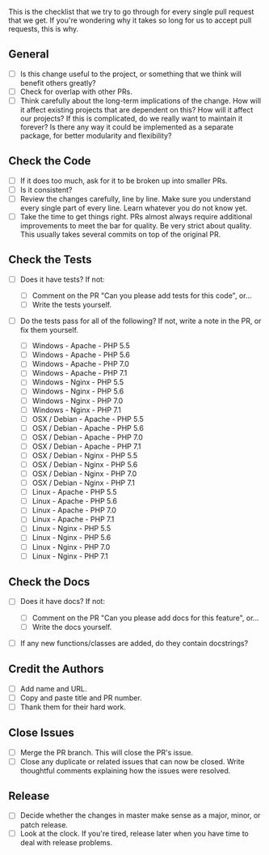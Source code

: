 This is the checklist that we try to go through for every single pull request that we get. If you're wondering why it takes so long for us to accept pull requests, this is why.

## General

- [ ] Is this change useful to the project, or something that we think will benefit others greatly?
- [ ] Check for overlap with other PRs.
- [ ] Think carefully about the long-term implications of the change. How will it affect existing projects that are dependent on this? How will it affect our projects? If this is complicated, do we really want to maintain it forever? Is there any way it could be implemented as a separate package, for better modularity and flexibility?

## Check the Code

- [ ] If it does too much, ask for it to be broken up into smaller PRs.
- [ ] Is it consistent?
- [ ] Review the changes carefully, line by line. Make sure you understand every single part of every line. Learn whatever you do not know yet.
- [ ] Take the time to get things right. PRs almost always require additional improvements to meet the bar for quality. Be very strict about quality. This usually takes several commits on top of the original PR.

## Check the Tests

- [ ] Does it have tests? If not:

  - [ ] Comment on the PR "Can you please add tests for this code", or...
  - [ ] Write the tests yourself.

- [ ] Do the tests pass for all of the following? If not, write a note in the PR, or fix them yourself.

  - [ ] Windows - Apache - PHP 5.5
  - [ ] Windows - Apache - PHP 5.6
  - [ ] Windows - Apache - PHP 7.0
  - [ ] Windows - Apache - PHP 7.1
  - [ ] Windows - Nginx - PHP 5.5
  - [ ] Windows - Nginx - PHP 5.6
  - [ ] Windows - Nginx - PHP 7.0
  - [ ] Windows - Nginx - PHP 7.1
  - [ ] OSX / Debian - Apache - PHP 5.5
  - [ ] OSX / Debian - Apache - PHP 5.6
  - [ ] OSX / Debian - Apache - PHP 7.0
  - [ ] OSX / Debian - Apache - PHP 7.1
  - [ ] OSX / Debian - Nginx - PHP 5.5
  - [ ] OSX / Debian - Nginx - PHP 5.6
  - [ ] OSX / Debian - Nginx - PHP 7.0
  - [ ] OSX / Debian - Nginx - PHP 7.1
  - [ ] Linux - Apache - PHP 5.5
  - [ ] Linux - Apache - PHP 5.6
  - [ ] Linux - Apache - PHP 7.0
  - [ ] Linux - Apache - PHP 7.1
  - [ ] Linux - Nginx - PHP 5.5
  - [ ] Linux - Nginx - PHP 5.6
  - [ ] Linux - Nginx - PHP 7.0
  - [ ] Linux - Nginx - PHP 7.1

## Check the Docs

- [ ] Does it have docs? If not:

  - [ ] Comment on the PR "Can you please add docs for this feature", or...
  - [ ] Write the docs yourself.

- [ ] If any new functions/classes are added, do they contain docstrings?

## Credit the Authors

- [ ] Add name and URL.
- [ ] Copy and paste title and PR number.
- [ ] Thank them for their hard work.

## Close Issues

- [ ] Merge the PR branch. This will close the PR's issue.
- [ ] Close any duplicate or related issues that can now be closed. Write thoughtful comments explaining how the issues were resolved.

## Release

- [ ] Decide whether the changes in master make sense as a major, minor, or patch release.
- [ ] Look at the clock. If you're tired, release later when you have time to deal with release problems.
